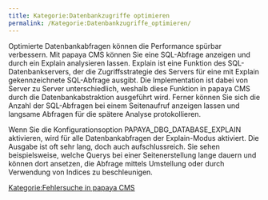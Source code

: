 ```yaml
---
title: Kategorie:Datenbankzugriffe optimieren
permalink: /Kategorie:Datenbankzugriffe_optimieren/
---
```


Optimierte Datenbankabfragen können die Performance spürbar verbessern. Mit papaya CMS können Sie eine SQL-Abfrage anzeigen und durch ein Explain analysieren lassen. Explain ist eine Funktion des SQL-Datenbankservers, der die Zugriffsstrategie des Servers für eine mit Explain gekennzeichnete SQL-Abfrage ausgibt. Die Implementation ist dabei von Server zu Server unterschiedlich, weshalb diese Funktion in papaya CMS durch die Datenbankabstraktion ausgeführt wird. Ferner können Sie sich die Anzahl der SQL-Abfragen bei einem Seitenaufruf anzeigen lassen und langsame Abfragen für die spätere Analyse protokollieren.

Wenn Sie die Konfigurationsoption PAPAYA_DBG_DATABASE_EXPLAIN aktivieren, wird für alle Datenbankabfragen der Explain-Modus aktiviert. Die Ausgabe ist oft sehr lang, doch auch aufschlussreich. Sie sehen beispielsweise, welche Querys bei einer Seitenerstellung lange dauern und können dort ansetzen, die Abfrage mittels Umstellung oder durch Verwendung von Indices zu beschleunigen.

[Kategorie:Fehlersuche in papaya CMS](/Kategorie:Fehlersuche_in_papaya_CMS )